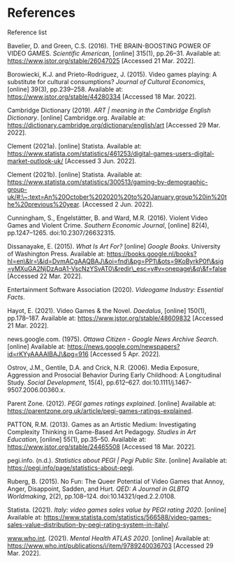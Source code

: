 # References

Reference list

Bavelier, D. and Green, C.S. (2016). THE BRAIN-BOOSTING POWER OF VIDEO GAMES. _Scientific American_, \[online] 315(1), pp.26–31. Available at: https://www.jstor.org/stable/26047025 \[Accessed 21 Mar. 2022].

Borowiecki, K.J. and Prieto-Rodriguez, J. (2015). Video games playing: A substitute for cultural consumptions? _Journal of Cultural Economics_, \[online] 39(3), pp.239–258. Available at: https://www.jstor.org/stable/44280334 \[Accessed 18 Mar. 2022].

Cambridge Dictionary (2019). _ART | meaning in the Cambridge English Dictionary_. \[online] Cambridge.org. Available at: https://dictionary.cambridge.org/dictionary/english/art \[Accessed 29 Mar. 2022].

Clement (2021a). \[online] Statista. Available at: https://www.statista.com/statistics/461253/digital-games-users-digital-market-outlook-uk/ \[Accessed 3 Jun. 2022].

Clement (2021b). \[online] Statista. Available at: https://www.statista.com/statistics/300513/gaming-by-demographic-group-uk/#:\~:text=An%20October%202020%20to%20January,group%20in%20the%20previous%20year. \[Accessed 2 Jun. 2022].

Cunningham, S., Engelstätter, B. and Ward, M.R. (2016). Violent Video Games and Violent Crime. _Southern Economic Journal_, \[online] 82(4), pp.1247–1265. doi:10.2307/26632315.

Dissanayake, E. (2015). _What Is Art For?_ \[online] _Google Books_. University of Washington Press. Available at: https://books.google.nl/books?hl=en\&lr=\&id=DvmACgAAQBAJ\&oi=fnd\&pg=PP1\&ots=9KoByrkP0f\&sig=yMXuGA2NjDzAqA1-VscNzYSvAT0\&redir\_esc=y#v=onepage\&q\&f=false \[Accessed 22 Mar. 2022].

Entertainment Software Association (2020). _Videogame Industry: Essential Facts_.

Hayot, E. (2021). Video Games & the Novel. _Daedalus_, \[online] 150(1), pp.178–187. Available at: https://www.jstor.org/stable/48609832 \[Accessed 21 Mar. 2022].

news.google.com. (1975). _Ottawa Citizen - Google News Archive Search_. \[online] Available at: https://news.google.com/newspapers?id=rKYyAAAAIBAJ\&pg=916 \[Accessed 5 Apr. 2022].

Ostrov, J.M., Gentile, D.A. and Crick, N.R. (2006). Media Exposure, Aggression and Prosocial Behavior During Early Childhood: A Longitudinal Study. _Social Development_, 15(4), pp.612–627. doi:10.1111/j.1467-9507.2006.00360.x.

Parent Zone. (2012). _PEGI games ratings explained_. \[online] Available at: https://parentzone.org.uk/article/pegi-games-ratings-explained.

PATTON, R.M. (2013). Games as an Artistic Medium: Investigating Complexity Thinking in Game-Based Art Pedagogy. _Studies in Art Education_, \[online] 55(1), pp.35–50. Available at: https://www.jstor.org/stable/24465508 \[Accessed 18 Mar. 2022].

pegi.info. (n.d.). _Statistics about PEGI | Pegi Public Site_. \[online] Available at: https://pegi.info/page/statistics-about-pegi.

Ruberg, B. (2015). No Fun: The Queer Potential of Video Games that Annoy, Anger, Disappoint, Sadden, and Hurt. _QED: A Journal in GLBTQ Worldmaking_, 2(2), pp.108–124. doi:10.14321/qed.2.2.0108.

Statista. (2021). _Italy: video games sales value by PEGI rating 2020_. \[online] Available at: https://www.statista.com/statistics/566588/video-games-sales-value-distribution-by-pegi-rating-system-in-italy/.

www.who.int. (2021). _Mental Health ATLAS 2020_. \[online] Available at: https://www.who.int/publications/i/item/9789240036703 \[Accessed 29 Mar. 2022].
